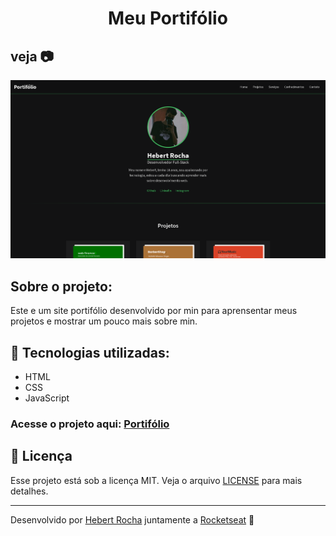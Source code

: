 <h1 align="center">Meu Portifólio</h1>

## veja 📷
<img alt="imagem do projeto" src="https://github.com/Hebert324/portifolio/blob/main/images/project-image.png">

## Sobre o projeto:

Este e um site portifólio desenvolvido por min para aprensentar meus projetos e mostrar um pouco mais sobre min.

## :rocket: Tecnologias utilizadas:

- HTML
- CSS
- JavaScript

### Acesse o projeto aqui: <a href="https://hebert-portifolio.netlify.app">Portifólio</a>

## :memo: Licença

Esse projeto está sob a licença MIT. Veja o arquivo [LICENSE](.github/LICENSE.md) para mais detalhes.

---

Desenvolvido por [Hebert Rocha](https://www.linkedin.com/in/hebert-rc/) juntamente a [Rocketseat](https://app.rocketseat.com.br/dashboard) :wave:
